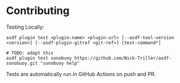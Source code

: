 # Contributing

Testing Locally:

```shell
asdf plugin test <plugin-name> <plugin-url> [--asdf-tool-version <version>] [--asdf-plugin-gitref <git-ref>] [test-command*]

# TODO: adapt this
asdf plugin test sonobuoy https://github.com/Nick-Triller/asdf-sonobuoy.git "sonobuoy help"
```

Tests are automatically run in GitHub Actions on push and PR.
